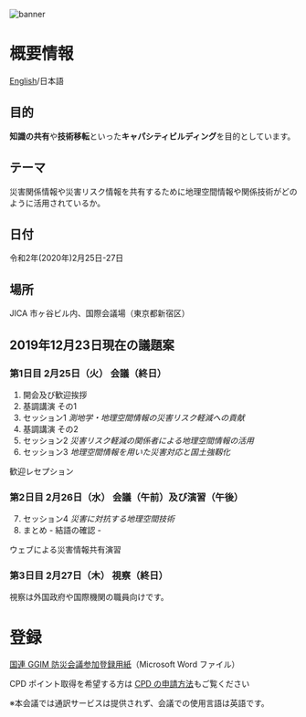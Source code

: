 ![banner](https://ggim-tokyo-2020.github.io/banner.jpg)
# 概要情報
[English](https://ggim-tokyo-2020.github.io)/日本語
## 目的

**知識の共有**や**技術移転**といった**キャパシティビルディング**を目的としています。

## テーマ

災害関係情報や災害リスク情報を共有するために地理空間情報や関係技術がどのように活用されているか。

## 日付

令和2年(2020年)2月25日-27日

## 場所
JICA 市ヶ谷ビル内、国際会議場（東京都新宿区）

## 2019年12月23日現在の議題案
### 第1日目 2月25日（火） 会議（終日）

1. 開会及び歓迎挨拶
2. 基調講演 その1
3. セッション1 *測地学・地理空間情報の災害リスク軽減への貢献*
4. 基調講演 その2
5. セッション2 *災害リスク軽減の関係者による地理空間情報の活用*
6. セッション3 *地理空間情報を用いた災害対応と国土強靱化*

歓迎レセプション

### 第2日目 2月26日（水） 会議（午前）及び演習（午後）

7. セッション4 *災害に対抗する地理空間技術*
8. まとめ - 結語の確認 -

ウェブによる災害情報共有演習

### 第3日目 2月27日（木） 視察（終日）
視察は外国政府や国際機関の職員向けです。

# 登録
[国連 GGIM 防災会議参加登録用紙](registration_ja.docx)（Microsoft Word ファイル）

CPD ポイント取得を希望する方は [CPD の申請方法](cpd.md)もご覧ください

※本会議では通訳サービスは提供されず、会議での使用言語は英語です。
